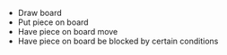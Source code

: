 - Draw board
- Put piece on board
- Have piece on board move
- Have piece on board be blocked by certain conditions
